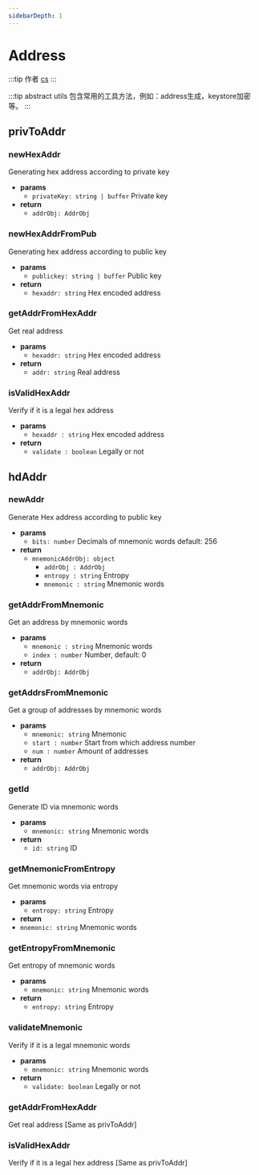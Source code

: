 ```yaml
---
sidebarDepth: 1
---
```


# Address

:::tip 作者
[cs](https://github.com/lovelycs)
:::

:::tip abstract
utils 包含常用的工具方法，例如：address生成，keystore加密等。
:::

## privToAddr

### newHexAddr
Generating hex address according to private key

- **params**
  - `privateKey: string | buffer` Private key
- **return**
  - `addrObj: AddrObj`

### newHexAddrFromPub
Generating hex address according to public key

- **params**
  - `publickey: string | buffer` Public key
- **return**
  - `hexaddr: string` Hex encoded address

### getAddrFromHexAddr
Get real address

- **params**
  - `hexaddr: string` Hex encoded address
- **return**
  - `addr: string` Real address

### isValidHexAddr
Verify if it is a legal hex address

- **params**
  - `hexaddr : string` Hex encoded address
- **return**
  - `validate : boolean` Legally or not

## hdAddr

### newAddr
Generate Hex address according to public key

- **params**
  - `bits: number` Decimals of mnemonic words default: 256
- **return**
    - `mnemonicAddrObj: object`
        - `addrObj : AddrObj`
        - `entropy : string` Entropy
        - `mnemonic : string` Mnemonic words

### getAddrFromMnemonic
Get an address by mnemonic words

- **params**
  - `mnemonic : string` Mnemonic words
  - `index : number` Number, default: 0
- **return**
  - `addrObj: AddrObj`

### getAddrsFromMnemonic
Get a group of addresses by mnemonic words

- **params**
  - `mnemonic: string` Mnemonic
  - `start : number` Start from which address number
  - `num : number` Amount of addresses
- **return**
  - `addrObj: AddrObj`

### getId
Generate ID via mnemonic words

- **params**
  - `mnemonic: string` Mnemonic words
- **return**
  - `id: string` ID

### getMnemonicFromEntropy
Get mnemonic words via entropy

- **params**
  - `entropy: string` Entropy
- **return**
 - `mnemonic: string` Mnemonic words

### getEntropyFromMnemonic
Get entropy of mnemonic words

- **params**
  - `mnemonic: string` Mnemonic words
- **return**
  - `entropy: string` Entropy

### validateMnemonic
Verify if it is a legal mnemonic words

- **params**
  - `mnemonic: string` Mnemonic words
- **return**
  - `validate: boolean` Legally or not

### getAddrFromHexAddr
Get real address [Same as privToAddr]

### isValidHexAddr
Verify if it is a legal hex address [Same as privToAddr]



